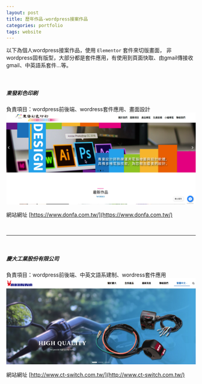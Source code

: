 ```yaml
---
layout: post
title: 歷年作品-wordpress接案作品
categories: portfolio
tags: website
---
```


以下為個人wordpress接案作品，使用 `Elementor` 套件來切版畫面，
非wordpress固有版型，大部分都是套件應用，有使用到頁面快取、由gmail傳接收gmail、中英語系套件...等。
<br>
<br>
<br>

##### 東發彩色印刷 #####
負責項目：wordpress前後端、wordress套件應用、畫面設計
![donfa.png](assets/images/upload/donfa.png)

網站網址
[https://www.donfa.com.tw/](https://www.donfa.com.tw/)


<br>

***

<br>

##### 慶大工業股份有限公司 #####
負責項目：wordpress前後端、中英文語系建制、wordress套件應用
![ct-switch.png](assets/images/upload/ct-switch.png)

網站網址
[http://www.ct-switch.com.tw/](http://www.ct-switch.com.tw/)
